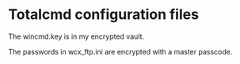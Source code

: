 # Totalcmd configuration files

The wincmd.key is in my encrypted vault.

The passwords in wcx_ftp.ini are encrypted with a master passcode.
